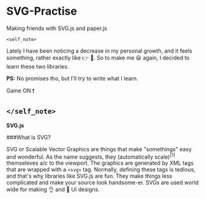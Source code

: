 # SVG-Practise
Making friends with SVG.js and paper.js 

`<self_note>` 

Lately I have been noticing a decrease in my personal growth, and it feels something, rather exactly like :point_right: :poop:.
So to make me :smiley: again, I decided to learn these two libraries. 

**PS:** No promises tho, but I'll try to write what I learn. 

Game ON :exclamation:

`</self_note>`
---

**SVG.js**

###What is SVG?

SVG or Scalable Vector Graphics are things that make "somethings" easy and wonderful.
As the name suggests, they (automatically scale)<sup>[1]</sup> themseleves a/c to the viewport.
The graphics are generated by XML tags that are wrapped with a `<svg>` tag. Normally, defining these tags is tedious, and that's why libraries like SVG.js are fun. They make things less complicated and make your source look handsome-er. 
SVGs are used world wide for making :ok_hand: and :muscle: UI designs.